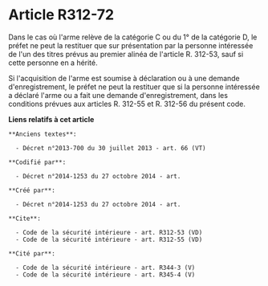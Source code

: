 # Article R312-72

Dans le cas où l'arme relève de la catégorie C ou du 1° de la catégorie D, le préfet ne peut la restituer que sur
présentation par la personne intéressée de l'un des titres prévus au premier alinéa de l'article R. 312-53, sauf si cette
personne en a hérité. 

Si l'acquisition de l'arme est soumise à déclaration ou à une demande d'enregistrement, le préfet ne peut la restituer que si
la personne intéressée a déclaré l'arme ou a fait une demande d'enregistrement, dans les conditions prévues aux articles R.
312-55 et R. 312-56 du présent code.

**Liens relatifs à cet article**

	**Anciens textes**:

	  - Décret n°2013-700 du 30 juillet 2013 - art. 66 (VT)

	**Codifié par**:

	  - Décret n°2014-1253 du 27 octobre 2014 - art.

	**Créé par**:

	  - Décret n°2014-1253 du 27 octobre 2014 - art.

	**Cite**:

	  - Code de la sécurité intérieure - art. R312-53 (VD)
	  - Code de la sécurité intérieure - art. R312-55 (VD)

	**Cité par**:

	  - Code de la sécurité intérieure - art. R344-3 (V)
	  - Code de la sécurité intérieure - art. R345-4 (V)

